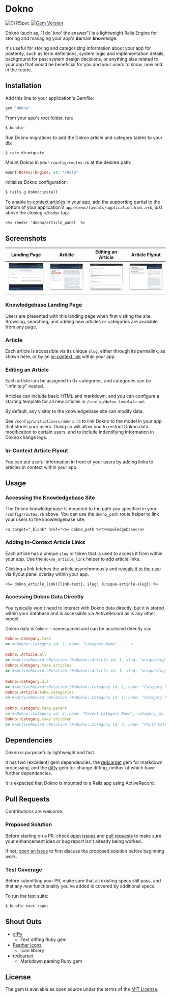 # Dokno
![CI RSpec](https://github.com/cpayne624/dokno/workflows/CI%20RSpec/badge.svg) [![Gem Version](https://badge.fury.io/rb/dokno.svg)](https://badge.fury.io/rb/dokno)

Dokno (such as, "I do' kno' the answer") is a lightweight Rails Engine for storing and managing your app's <b>do</b>main <b>kno</b>wledge.

It's useful for storing and categorizing information about your app for posterity, such as term definitions, system logic and implementation details, background for past system design decisions, or anything else related to your app that would be beneficial for you and your users to know, now and in the future.

## Installation
Add this line to your application's Gemfile:
```ruby
gem 'dokno'
```

From your app's root folder, run:
```bash
$ bundle
```

Run Dokno migrations to add the Dokno article and category tables to your db:
```bash
$ rake db:migrate
```

Mount Dokno in your `/config/routes.rb` at the desired path:
```ruby
mount Dokno::Engine, at: "/help"
```

Initialize Dokno configuration:
```bash
$ rails g dokno:install
```

To enable [in-context articles](#in-context-flyout-article) in your app, add the supporting partial to the bottom of your application's `app/views/layouts/application.html.erb`, just above the closing `</body>` tag:
```erb
<%= render 'dokno/article_panel' %>
```

## Screenshots

| Landing Page  | Article | Editing an Article  | Article Flyout |
| ------------- | ------------- | ------------- | ------------- |
| <img src="./README/landing_page.png" width="250"> | <img src="./README/article.png" width="250"> | <img src="./README/article_edit.png" width="250"> | <img src="./README/host_app_flyout.png" width="250"> |

### Knowledgebase Landing Page

Users are presented with this landing page when first visiting the site. Browsing, searching, and adding new articles or categories are available from any page.

### Article

Each article is accessible via its unique `slug`, either through its permalink, as shown here, or by an [in-context link](#in-context-flyout-article) within your app.

### Editing an Article

Each article can be assigned to 0+ categories, and categories can be "infinitely" nested.

Articles can include basic HTML and markdown, and you can configure a starting template for all new articles in `/config/dokno_template.md`.

By default, any visitor to the knowledgebase site can modify data.

See `/config/initializers/dokno.rb` to link Dokno to the model in your app that stores your users. Doing so will allow you to restrict Dokno data modification to certain users, and to include indentifying information in Dokno change logs.

### In-Context Article Flyout

You can put useful information in front of your users by adding links to articles in context within your app.

## Usage

### Accessing the Knowledgebase Site
The Dokno knowledgebase is mounted to the path you specified in your `/config/routes.rb` above. You can use the `dokno_path` route helper to link your users to the knowledgebase site.

    <a target="_blank" href="<%= dokno_path %>">Knowledgebase</a>

### Adding In-Context Article Links
Each article has a unique `slug` or token that is used to access it from within your app. Use the `dokno_article_link` helper to add article links.

Clicking a link fetches the article asynchronously and [reveals it to the user](#in-context-flyout-article) via flyout panel overlay within your app.

    <%= dokno_article_link({link-text}, slug: {unique-article-slug}) %>

### Accessing Dokno Data Directly
You typically won't need to interact with Dokno data directly, but it is stored within your database and is accessible via ActiveRecord as is any other model.

Dokno data is `Dokno::` namespaced and can be accessed directly via:

```ruby
Dokno::Category.take
=> #<Dokno::Category id: 1, name: "Category Name", ... >

Dokno::Article.all
=> #<ActiveRecord::Relation [#<Dokno::Article id: 1, slug: "uniqueslug", ... >, ...]
Dokno::Category.take.articles
=> #<ActiveRecord::Relation [#<Dokno::Article id: 1, slug: "uniqueslug", ... >, ...]

Dokno::Category.all
=> #<ActiveRecord::Relation [#<Dokno::Category id: 1, name: "Category Name", ... >, ...]
Dokno::Article.take.categories
=> #<ActiveRecord::Relation [#<Dokno::Category id: 1, name: "Category Name", ... >, ...]

Dokno::Category.take.parent
=> #<Dokno::Category id: 2, name: "Parent Category Name", category_id: 1, ... >
Dokno::Category.take.children
=> #<ActiveRecord::Relation [#<Dokno::Category id: 3, name: "Child Category Name", ... >, ...]
```

## Dependencies
Dokno is purposefully lightweight and fast.

It has two (excellent) gem dependencies: the [redcarpet](https://github.com/vmg/redcarpet) gem for markdown processing, and the [diffy](https://github.com/samg/diffy) gem for change diffing, neither of which have further dependencies.

It is expected that Dokno is mounted to a Rails app using ActiveRecord.

## Pull Requests
Contributions are welcome.

### Proposed Solution
Before starting on a PR, check [open issues](https://github.com/cpayne624/dokno/issues) and [pull requests](https://github.com/cpayne624/dokno/pulls) to make sure your enhancement idea or bug report isn't already being worked.

If not, [open an issue](https://github.com/cpayne624/dokno/issues) to first discuss the proposed solution before beginning work.

### Test Coverage
Before submitting your PR, make sure that all existing specs still pass, and that any _new_ functionality you've added is covered by additional specs.

To run the test suite:
```bash
$ bundle exec rspec
```

## Shout Outs
- [diffy](https://github.com/samg/diffy)
  - Text diffing Ruby gem
- [Feather Icons](https://github.com/feathericons/feather)
  - Icon library
- [redcarpet](https://github.com/vmg/redcarpet)
  - Markdown parsing Ruby gem

## License
The gem is available as open source under the terms of the [MIT License](https://opensource.org/licenses/MIT).
